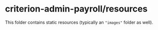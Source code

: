 # criterion-admin-payroll/resources

This folder contains static resources (typically an `"images"` folder as well).
